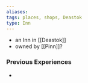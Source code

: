 ```yaml
---
aliases: 
tags: places, shops, Deastok
type: Inn
---
```


- an Inn in [[Deastok]]
- owned by [[Pinn]]?

### Previous Experiences
-  

